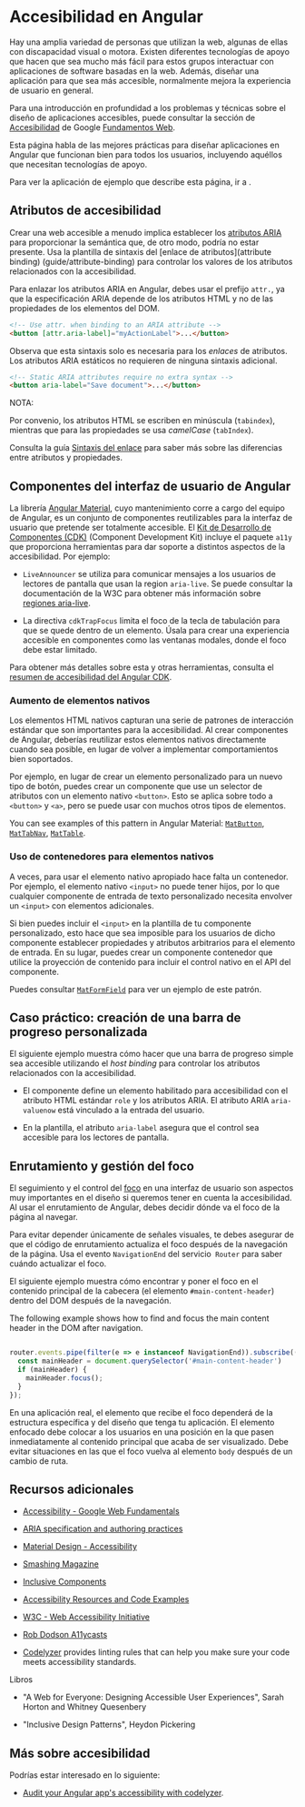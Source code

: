 # Accesibilidad en Angular

Hay una amplia variedad de personas que utilizan la web, algunas de ellas con discapacidad visual o motora.
Existen diferentes tecnologías de apoyo que hacen que sea mucho más fácil para estos grupos
interactuar con aplicaciones de software basadas en la web.
Además, diseñar una aplicación para que sea más accesible, normalmente mejora la experiencia de usuario en general.

Para una introducción en profundidad a los problemas y técnicas sobre el diseño de aplicaciones accesibles, puede consultar la sección de [Accesibilidad](https://developers.google.com/web/fundamentals/accessibility/#what_is_accessibility) de Google [Fundamentos Web](https://developers.google.com/web/fundamentals/).

Esta página habla de las mejores prácticas para diseñar aplicaciones en Angular que funcionan
bien para todos los usuarios, incluyendo aquéllos que necesitan tecnologías de apoyo.

<div class="alert is-helpful">

  Para ver la aplicación de ejemplo que describe esta página, ir a <live-example></live-example>.

</div>

## Atributos de accesibilidad

Crear una web accesible a menudo implica establecer los [atributos ARIA](https://developers.google.com/web/fundamentals/accessibility/semantics-aria)
para proporcionar la semántica que, de otro modo, podría no estar presente.
Usa la plantilla de sintaxis del [enlace de atributos](attribute binding) (guide/attribute-binding) para controlar los valores de los atributos relacionados con la accesibilidad.

Para enlazar los atributos ARIA en Angular, debes usar el prefijo `attr.`, ya que la especificación ARIA
depende de los atributos HTML y no de las propiedades de los elementos del DOM.

```html
<!-- Use attr. when binding to an ARIA attribute -->
<button [attr.aria-label]="myActionLabel">...</button>
```

Observa que esta sintaxis solo es necesaria para los _enlaces_ de atributos.
Los atributos ARIA estáticos no requieren de ninguna sintaxis adicional.

```html
<!-- Static ARIA attributes require no extra syntax -->
<button aria-label="Save document">...</button>
```

NOTA:

<div class="alert is-helpful">

   Por convenio, los atributos HTML se escriben en minúscula (`tabindex`), mientras que para las propiedades se usa *camelCase*  (`tabIndex`).

   Consulta la guía [Sintaxis del enlace](guide/binding-syntax#html-attribute-vs-dom-property) para saber más sobre las diferencias entre atributos y propiedades.

</div>


## Componentes del interfaz de usuario de Angular

La librería [Angular Material](https://material.angular.io/), cuyo mantenimiento corre a cargo del equipo de Angular, es un conjunto de componentes reutilizables para la interfaz de usuario que pretende ser totalmente accesible.
El [Kit de Desarrollo de Componentes (CDK)](https://material.angular.io/cdk/categories) (Component Development Kit) incluye el paquete  `a11y` que proporciona herramientas para dar soporte a distintos aspectos de la accesibilidad.
Por ejemplo:

* `LiveAnnouncer` se utiliza para comunicar mensajes a los usuarios de lectores de pantalla que usan la region `aria-live`. Se puede consultar la documentación de la W3C para obtener más información sobre [regiones aria-live](https://www.w3.org/WAI/PF/aria-1.1/states_and_properties#aria-live).

* La directiva `cdkTrapFocus` limita el foco de la tecla de tabulación para que se quede dentro de un elemento. Úsala para crear una experiencia accesible en componentes como las ventanas modales, donde el foco debe estar limitado.

Para obtener más detalles sobre esta y otras herramientas, consulta el [resumen de accesibilidad del Angular CDK](https://material.angular.io/cdk/a11y/overview).


### Aumento de elementos nativos

Los elementos HTML nativos capturan una serie de patrones de interacción estándar que son importantes para la accesibilidad.
Al crear componentes de Angular, deberías reutilizar estos elementos nativos directamente cuando sea posible, en lugar de volver a implementar comportamientos bien soportados.

Por ejemplo, en lugar de crear un elemento personalizado para un nuevo tipo de botón, puedes crear un componente que use un selector de atributos con un elemento nativo `<button>`.
Esto se aplica sobre todo a `<button>` y `<a>`, pero se puede usar con muchos otros tipos de elementos.

You can see examples of this pattern in Angular Material: [`MatButton`](https://github.com/angular/components/blob/master/src/material/button/button.ts#L66-L68), [`MatTabNav`](https://github.com/angular/components/blob/master/src/material/tabs/tab-nav-bar/tab-nav-bar.ts#L67), [`MatTable`](https://github.com/angular/components/blob/master/src/material/table/table.ts#L17).

### Uso de contenedores para elementos nativos

A veces, para usar el elemento nativo apropiado hace falta un contenedor.
Por ejemplo, el elemento nativo `<input>` no puede tener hijos, por lo que cualquier componente de entrada de texto personalizado necesita envolver un `<input>` con elementos adicionales.

Si bien puedes incluir el `<input>` en la plantilla de tu componente personalizado,
esto hace que sea imposible para los usuarios de dicho componente establecer propiedades y atributos arbitrarios para el elemento de entrada.
En su lugar, puedes crear un componente contenedor que utilice la proyección de contenido para incluir el control nativo en el
API del componente.

Puedes consultar [`MatFormField`](https://material.angular.io/components/form-field/overview) para ver un ejemplo de este patrón.

## Caso práctico: creación de una barra de progreso personalizada

El siguiente ejemplo muestra cómo hacer que una barra de progreso simple sea accesible utilizando el *host binding* para controlar los atributos relacionados con la accesibilidad.

* El componente define un elemento habilitado para accesibilidad con el atributo HTML estándar `role` y los atributos ARIA. El atributo ARIA `aria-valuenow` está vinculado a la entrada del usuario.

   <code-example path="accessibility/src/app/progress-bar.component.ts" header="src/app/progress-bar.component.ts" region="progressbar-component"></code-example>


* En la plantilla, el atributo `aria-label` asegura que el control sea accesible para los lectores de pantalla.

   <code-example path="accessibility/src/app/app.component.html" header="src/app/app.component.html" region="template"></code-example>


## Enrutamiento y gestión del foco

El seguimiento y el control del [foco](https://developers.google.com/web/fundamentals/accessibility/focus/) en una interfaz de usuario son aspectos muy importantes en el diseño si queremos tener en cuenta la accesibilidad.
Al usar el enrutamiento de Angular, debes decidir dónde va el foco de la página al navegar.

Para evitar depender únicamente de señales visuales, te debes asegurar de que el código de enrutamiento actualiza el foco después de la navegación de la página.
Usa el evento `NavigationEnd` del servicio` Router` para saber cuándo actualizar el foco.

El siguiente ejemplo muestra cómo encontrar y poner el foco en el contenido principal de la cabecera (el elemento `#main-content-header`) dentro del DOM después de la navegación.

The following example shows how to find and focus the main content header in the DOM after navigation.

```ts

router.events.pipe(filter(e => e instanceof NavigationEnd)).subscribe(() => {
  const mainHeader = document.querySelector('#main-content-header')
  if (mainHeader) {
    mainHeader.focus();
  }
});

```
En una aplicación real, el elemento que recibe el foco dependerá de la estructura específica y del diseño que tenga tu aplicación.
El elemento enfocado debe colocar a los usuarios en una posición en la que pasen inmediatamente al contenido principal que acaba de ser visualizado.
Debe evitar situaciones en las que el foco vuelva al elemento `body` después de un cambio de ruta.


## Recursos adicionales

* [Accessibility - Google Web Fundamentals](https://developers.google.com/web/fundamentals/accessibility)

* [ARIA specification and authoring practices](https://www.w3.org/TR/wai-aria/)

* [Material Design - Accessibility](https://material.io/design/usability/accessibility.html)

* [Smashing Magazine](https://www.smashingmagazine.com/search/?q=accessibility)

* [Inclusive Components](https://inclusive-components.design/)

* [Accessibility Resources and Code Examples](https://dequeuniversity.com/resources/)

* [W3C - Web Accessibility Initiative](https://www.w3.org/WAI/people-use-web/)

* [Rob Dodson A11ycasts](https://www.youtube.com/watch?v=HtTyRajRuyY)

* [Codelyzer](http://codelyzer.com/rules/) provides linting rules that can help you make sure your code meets accessibility standards.

Libros

* "A Web for Everyone: Designing Accessible User Experiences", Sarah Horton and Whitney Quesenbery

* "Inclusive Design Patterns", Heydon Pickering

## Más sobre accesibilidad

Podrías estar interesado en lo siguiente:
* [Audit your Angular app's accessibility with codelyzer](https://web.dev/accessible-angular-with-codelyzer/).
